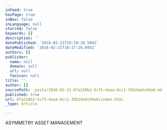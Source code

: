 ```yaml
---
inFeed: true
hasPage: true
inNav: false
inLanguage: null
starred: false
keywords: []
description: ''
datePublished: '2016-02-21T10:19:20.504Z'
dateModified: '2016-02-21T10:17:16.095Z'
authors: []
publisher:
  name: null
  domain: null
  url: null
  favicon: null
title: ''
author: []
sourcePath: _posts/2016-02-21-67a218b3-5cf5-4eaa-8cc1-35b2dadcb9a8.md
published: true
url: 67a218b3-5cf5-4eaa-8cc1-35b2dadcb9a8/index.html
_type: Article

---
```

ASYMMETRY ASSET MANAGEMENT